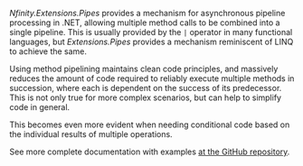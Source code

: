 *Nfinity.Extensions.Pipes* provides a mechanism for asynchronous pipeline processing in .NET, allowing multiple method calls to be combined into a single pipeline. This is usually provided by the `|` operator in many functional languages, but *Extensions.Pipes* provides a mechanism reminiscent of LINQ to achieve the same.

Using method pipelining maintains clean code principles, and massively reduces the amount of code required to reliably execute multiple methods in succession, where each is dependent on the success of its predecessor. This is not only true for more complex scenarios, but can help to simplify code in general.

This becomes even more evident when needing conditional code based on the individual results of multiple operations.

See more complete documentation with examples [at the GitHub repository](https://github.com/NfinitySoftware/extensions-pipes).